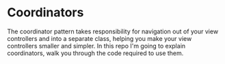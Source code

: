 # Coordinators

The coordinator pattern takes responsibility for navigation out of your view controllers and into a separate class, helping you make your view controllers smaller and simpler.
In this repo I'm going to explain coordinators, walk you through the code required to use them.
